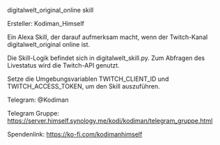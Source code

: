 digitalwelt_original_online skill

Ersteller: Kodiman_Himself

Ein Alexa Skill, der darauf aufmerksam macht, wenn der Twitch-Kanal digitalwelt_original online ist.

Die Skill-Logik befindet sich in digitalwelt_skill.py. Zum Abfragen des Livestatus wird die Twitch-API genutzt.

Setze die Umgebungsvariablen TWITCH_CLIENT_ID und TWITCH_ACCESS_TOKEN, um den Skill auszuführen.

Telegram: @Kodiman

Telegram Gruppe: https://server.himself.synology.me/kodi/kodiman/telegram_gruppe.html

Spendenlink: https://ko-fi.com/kodimanhimself
